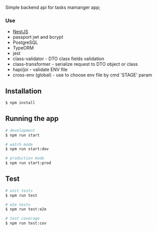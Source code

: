 
Simple backend api for tasks mamanger app;

### Use
- [NestJS](https://nestjs.com/)
- passport jwt and bcrypt
- PostgreSQL 
- TypeORM
- jest
- class-validator - DTO class fields validation
- class-transformer - serialize request to DTO object or class 
- hapi/joi - validate ENV file
- cross-env (global) - use to choose env file by cmd 'STAGE' param 

## Installation

```bash
$ npm install
```

## Running the app

```bash
# development
$ npm run start

# watch mode
$ npm run start:dev

# production mode
$ npm run start:prod
```

## Test

```bash
# unit tests
$ npm run test

# e2e tests
$ npm run test:e2e

# test coverage
$ npm run test:cov
```